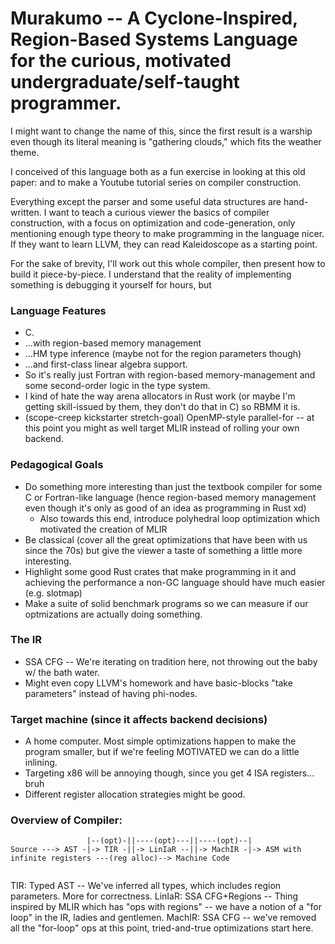 # Murakumo -- A Cyclone-Inspired, Region-Based Systems Language for the curious, motivated undergraduate/self-taught programmer.

I might want to change the name of this, since the first result is a warship even though its literal meaning is "gathering clouds," which fits the weather theme.

I conceived of this language both as a fun exercise in looking at this old paper: <link> and to make a Youtube tutorial series on compiler construction.

Everything except the parser and some useful data structures are hand-written. I want to teach a curious viewer the basics of compiler construction, with a focus on optimization and code-generation, only mentioning enough type theory to make programming in the language nicer. If they want to learn LLVM, they can read Kaleidoscope as a starting point.

For the sake of brevity, I'll work out this whole compiler, then present how to build it piece-by-piece. I understand that the reality of implementing something is debugging it yourself for hours, but 

### Language Features

- C.
- ...with region-based memory management
- ...HM type inference (maybe not for the region parameters though)
- ...and first-class linear algebra support.
- So it's really just Fortran with region-based memory-management and some second-order logic in the type system.
- I kind of hate the way arena allocators in Rust work (or maybe I'm getting skill-issued by them, they don't do that in C) so RBMM it is.
- (scope-creep kickstarter stretch-goal) OpenMP-style parallel-for -- at this point you might as well target MLIR instead of rolling your own backend.

### Pedagogical Goals

- Do something more interesting than just the textbook compiler for some C or Fortran-like language (hence region-based memory management even though it's only as good of an idea as programming in Rust xd)
  - Also towards this end, introduce polyhedral loop optimization which motivated the creation of MLIR
- Be classical (cover all the great optimizations that have been with us since the 70s) but give the viewer a taste of something a little more interesting.
- Highlight some good Rust crates that make programming in it and achieving the performance a non-GC language should have much easier (e.g. slotmap) 
- Make a suite of solid benchmark programs so we can measure if our optmizations are actually doing something.

### The IR

- SSA CFG -- We're iterating on tradition here, not throwing out the baby w/ the bath water.
- Might even copy LLVM's homework and have basic-blocks "take parameters" instead of having phi-nodes.

### Target machine (since it affects backend decisions)

- A home computer. Most simple optimizations happen to make the program smaller, but if we're feeling MOTIVATED we can do a little inlining.
- Targeting x86 will be annoying though, since you get 4 ISA registers... bruh
- Different register allocation strategies might be good.

### Overview of Compiler:

```
                 |--(opt)-||----(opt)---||----(opt)--|
Source ---> AST -|-> TIR -||-> LinIaR --||-> MachIR -|-> ASM with infinite registers ---(reg alloc)--> Machine Code


```
TIR: Typed AST -- We've inferred all types, which includes region parameters. More for correctness.
LinIaR: SSA CFG+Regions -- Thing inspired by MLIR which has "ops with regions" -- we have a notion of a "for loop" in the IR, ladies and gentlemen.
MachIR: SSA CFG -- we've removed all the "for-loop" ops at this point, tried-and-true optimizations start here.


